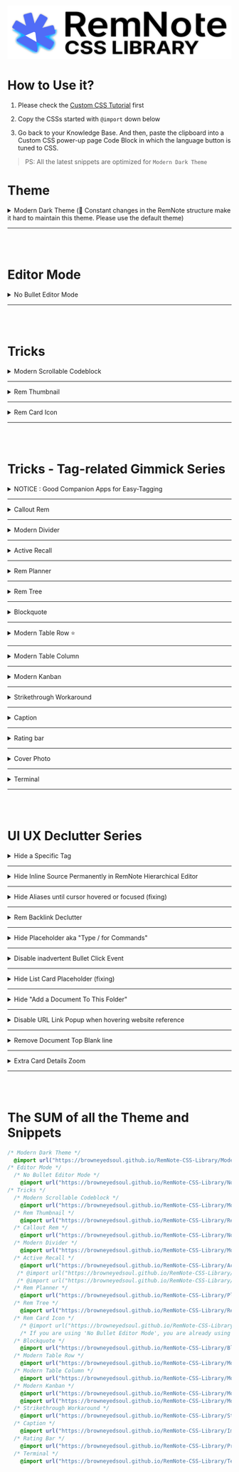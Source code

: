 <img src="./public/readme/Head.png">

# How to Use it?

1. Please check the [Custom CSS Tutorial](https://forum.remnote.io/t/what-is-custom-css-and-how-do-i-use-it/1231) first

2. Copy the CSSs started with `@import` down below

3. Go back to your Knowledge Base. And then, paste the clipboard into a Custom CSS power-up page Code Block in which the language button is tuned to CSS.

> PS: All the latest snippets are optimized for `Modern Dark Theme`

# Theme
<!-- Modern Dark Theme -->
  <details>
    <summary>Modern Dark Theme (🚧 Constant changes in the RemNote structure make it hard to maintain this theme. Please use the default theme)</summary>

  ```css
  @import url("https://browneyedsoul.github.io/RemNote-CSS-Library/Modern%20Dark%20Theme.css");
  ```

 ## Hidden Features

  <div>
    <details>
        <summary>Turning Highlight Color into Text Color</summary>
        <br>
        You can change a Highlight color to a text color by simple bolding
        <br>
        <br>
        <img src ="./public/readme/theme/Modern Dark Theme.gif">
    </details>
  </div>
  <div>
    <details>
        <summary>Displaying Long Page Breadcrumbs with scroll bar</summary>
        <br>
        <img src ="./public/readme/theme/Modern Dark Theme2.gif">
    </details>
  </div>

 ## Display

  <div>
    <img src="./public/readme/theme/Modern Dark Theme - 1.png">
    <img src="./public/readme/theme/Modern Dark Theme - 2.png">
    <img src="./public/readme/theme/Modern Dark Theme - 3.png">
    <img src="./public/readme/theme/Modern Dark Theme - 4.png">
    <img src="./public/readme/theme/Modern Dark Theme - 5.png">
    <img src="./public/readme/theme/Modern Dark Theme - 6.png">
    <img src="./public/readme/theme/Modern Dark Theme - 7.png">
    <img src="./public/readme/theme/Modern Dark Theme - 8.png">
  </div>
  </details>

  ---
  <br>
  <br>

# Editor Mode

<!-- No Bullet Editor Mode -->
  <details>
    <summary>No Bullet Editor Mode</summary>

  ```css
  @import url("https://browneyedsoul.github.io/RemNote-CSS-Library/Notion%20like%20No%20Bullet%20Editor%20Mode.css"); 
  ```

  <div >
    <details>
        <summary>What is the purpose of this snip?</summary>
            <ul>
                <li>For those who are thinking that Bullet-based Outliner Editor is way too cluttered with crowded bullet points.</li>
                <li>Combined UX : Notion like Block based Editor + Outliner</li>
            </ul>
    </details>
    <details>
        <summary>If you need bullet points, Make them by tagging `bulletlist`</summary>
        <img src="./public/readme/editormode/Notion like No Bullet Editor Mode-2.gif">
    </details>
    <details>
        <summary>And if you want just one tag for bulleted children, you can use `bulletlists`</summary>
        <img src="./public/readme/editormode/Notion like No Bullet Editor Mode-3.gif">
    </details>
    <details>
        <summary>Use case</summary>
        <img src="./public/readme/editormode/Notion like No Bullet Editor Mode-1.gif">
        <img src="./public/readme/editormode/Notion like No Bullet Editor Mode-1.png">
        <img src="./public/readme/editormode/Notion like No Bullet Editor Mode-2.png">
        <img src="./public/readme/editormode/Notion like No Bullet Editor Mode-3.png">
    </details>
  </div>
  </details>

  ---
  <br>
  <br>

# Tricks

<!-- Modern Scrollable Codeblock -->
  <details>
    <summary>Modern Scrollable Codeblock</summary>

  ```css
  @import url("https://browneyedsoul.github.io/RemNote-CSS-Library/Modern%20Scrollable%20Code%20Block.css");
  ```

  <div >
    <img src ="./public/readme/tricks/codeblock/ModernScrollableCodeblock-1.gif">
    <img src ="./public/readme/tricks/codeblock/ModernScrollableCodeblock-2.png">
    <img src ="./public/readme/tricks/codeblock/ModernScrollableCodeblock-3.png">
  </div>
  </details>

  ---

<!-- Rem Thumbnail -->
  <details>
    <summary>Rem Thumbnail</summary>

  ```css
  @import url("https://browneyedsoul.github.io/RemNote-CSS-Library/Rem%20Thumbnail.css");
  ```

  <div >
    <h2>Use case</h2>
    <img src ="./public/readme/tricks/rem-thumbnail/RemThumbnail-2.png">
  </div>

  - I'd recommend you to use Rem Thumbnail with a rem-reference, which image is saved somewhere else in the workspace neatly like this.
  
  <img src ="./public/readme/tricks/rem-thumbnail/RemThumbnail-1.png">

  </details>

  ---

<!-- Rem Card Icon -->
  <details>
    <summary>Rem Card Icon</summary>

  ```css
  @import url("https://browneyedsoul.github.io/RemNote-CSS-Library/Rem%20Card%20Icon.css");
  ```

  <img src="./public/readme/tricks/rem-card-icon/light.png">
  <img src="./public/readme/tricks/rem-card-icon/dark.png">
  </details>

  ---
  <br>
  <br>

# Tricks - Tag-related Gimmick Series

<!-- NOTICE : Good Companion Apps for Easy-Tagging -->
  <details>
    <summary>NOTICE : Good Companion Apps for Easy-Tagging</summary>


  | OS  | Text Expansion Tools |
  | ------------- | ------------- |
  | Windows  | AutoHotkey, espanso  |
  | macOS  | Keyboard Maestro, espanso  |
  | Linux  | AutoKey, espanso  |

  - The above list is just an example. You can find more apps online.
  - <a href="https://forum.remnote.io/t/remnote-templates-vs-text-templates/1203">And more details about it. - RemNote Forum</a>

  </details>

  ---

<!-- Callout Rem -->
  <details>
    <summary>Callout Rem</summary>

  ```css
  @import url("https://browneyedsoul.github.io/RemNote-CSS-Library/Notion%20like%20Callout%20Rem.css");
  ```

  <div >
    <img src="./public/readme/tricks-tag/callout-rem/CalloutRem-1.png">
    <img src="./public/readme/tricks-tag/callout-rem/CalloutRem-2.png">
    <img src="./public/readme/tricks-tag/callout-rem/CalloutRem-3.png">
  </div>
  </details>

  ---

<!-- Modern Divider -->
  <details>
    <summary>Modern Divider</summary>

  ```css
  @import url("https://browneyedsoul.github.io/RemNote-CSS-Library/Modern%20Divider.css"); 
  ```

  <div >
    <img src="https://user-images.githubusercontent.com/56161102/129580147-c0507bcc-a4d1-4522-b48d-d7efdf831e0f.gif">
    <img src="https://user-images.githubusercontent.com/56161102/146560349-4c0e41c1-49c5-4ebc-bb15-c1429f6ca7aa.gif">
  </div>
  </details>

  ---

<!-- Active Recall -->
  <details>
    <summary>Active Recall</summary>

  - Tag Name : `active recall`  (❌ `active-recall`)
  <details>
    <summary>Ver.1 - Reveal all the Answer-blocks in a List card Answer at the same time</summary>
 
  ```css
  @import url("https://browneyedsoul.github.io/RemNote-CSS-Library/Active%20Recall.css");
  ```

  <img src="./public/readme/tricks-tag/active-recall/ActiveRecall1.gif">
  </details>
 
  <details>
    <summary>Ver.2 - Active Recall in all situation. even in a Flashcard Review modal page and a 'Edit your flashcard' popup</summary>

  ```css
  @import url("https://browneyedsoul.github.io/RemNote-CSS-Library/Active%20Recall2.css");
  ```

  <img src="./public/readme/tricks-tag/active-recall/ActiveRecall2.gif">
  </details>
 
  <details>
    <summary>Ver.3 - Legacy Mode (Show List-card Answer-blocks one by one)</summary>
    
  ```css
  @import url("https://browneyedsoul.github.io/RemNote-CSS-Library/Active%20Recall3.css");
  ```

  <img src="./public/readme/tricks-tag/active-recall/ActiveRecall-legacy.gif">
  </details>

  <a href="https://hannesfrank.github.io/remnote-library/#/scroll/com.github.hannesfrank.remnote-library.active-recall">origin author : hannesfrank</a>
 
  </details>

  ---

<!-- Rem Planner -->
  <details>
    <summary>Rem Planner</summary>

  ```css
  @import url("https://browneyedsoul.github.io/RemNote-CSS-Library/Planner.css");
  ```

  <div >
    <img src="./public/readme/tricks-tag/rem-planner/Planner.png">
  </div>
  </details>

  ---

<!-- Rem Tree -->
  <details>
    <summary>Rem Tree</summary>

  ```css
  @import url("https://browneyedsoul.github.io/RemNote-CSS-Library/Rem%20Tree.css");
  ```

  - Tag Name : `Tree` , `Treec`

  <img src="./public/readme/tricks-tag/rem-tree/RemTree.png">
  </details>
 
  ---

<!-- Blockquote -->
  <details>
    <summary>Blockquote</summary>

  ```css
  @import url("https://browneyedsoul.github.io/RemNote-CSS-Library/Blockquote.css");
  ```
 
  - Tag Name : `blockquote`

  <img src="./public/readme/tricks-tag/blockquote/Blockquote.png">
 
  </details>

  ---

<!-- Modern Table Row -->
  <details>
    <summary>Modern Table Row ⭐️</summary>

  ```css
  @import url("https://browneyedsoul.github.io/RemNote-CSS-Library/Modern%20Table%20Row.css");
  ```
 
  ## Display

  <img src="./public/readme/tricks-tag/modern-table-row/ModernTableRow.png">
 
  ## How to make Modern Table Row

 
  - You have to select one of the widths listed below first to make a `Modern Table Low`
  - From 90px to 1200px, 30px interval

  - Available Left Column Width List

  | Table Left Column Width | Available Tag Name |
  | ------------- | ------------- |
  | 90px | `Table90` |
  | 120px | `Table120` |
  | 150px | `Table150` |
  | 180px | `Table180` |
  | 210px | `Table210` |
  | ...   |   ...    |
  | 1170px | `Table1170` |
  | 1200px | `Table1200` |
 

  ## Table Tuning by Tagging to the Title Bar

  <details>
    <summary>Tuning Global Column Width</summary>

  | Table Left Column Width | Tag Name for global width tuning |
  | ------------- | ------------- |
  | 90px | `W90` |
  | 120px | `W120` |
  | 150px | `W150` |
  | 180px | `W180` |
  | 210px | `W210` |
  | ...   |   ...    |
  | 1170px | `W1170` |
  | 1200px | `W1200` |

  <img src="https://forum.remnote.io/uploads/default/original/2X/8/8ae892cd66862b9115bbbe74a0a3f1246b8a79e3.gif">
  <img src="./public/readme/tricks-tag/modern-table-row/ModernTableRow-2.gif">
  </details>

  <details>
    <summary>Tuning Individual Column Width</summary>

  - 'c1' means column 1
  - 'c2' means column 2
  - ...

  | Available Column Width | Tag Name for width tuning - INDIVIDUAL column |
  | ------------- | ------------- |
  | 200px | `c1w200`, `c2w200`, `c3w200`, `c4w200`, `c5w200`, ... , `c9w200`  |
  | 400px | `c1w400`, `c2w400`, ... `c9w400`  |
  | 600px | `c1w600`, `c2w600`, ... `c9w600` |
  | 800px | `c1w800`, `c2w800`, ... `c9w800` |
  | 1000px | `c1w1000` `c2w1000`,, ... `c9w1000` |

  </details>

  <details>
    <summary>Table width shrinking to fit with inner contents</summary>
 
  - Tag Name : `fit`

 
  <img src="./public/readme/tricks-tag/modern-table-row/ModernTableRow-fit.gif">
  </details>

 

  <details>
    <summary>Table Column Header Formatting</summary>

  - Tag Name : `th`

  <img src="./public/readme/tricks-tag/modern-table-row/ModernTableRow-thformatting.png">
  <img src="./public/readme/tricks-tag/modern-table-row/ModernTableRow-thformatting.gif">
  </details>

  ## Use case

  <details>
    <summary>Copy a Table from any sources</summary>
    <img src="./public/readme/tricks-tag/modern-table-row/ModernTableRow-0.gif">
  </details>

  <details>
    <summary>Paste it to RemNote and Tag the predefined-width Table Row Tags to the Table Title area</summary>
    <img src="./public/readme/tricks-tag/modern-table-row/ModernTableRow-1.gif">
  </details>



  ## Hacky methods

  <details>
    <summary>Turn a Row table cell into a Column Table cell</summary>

  - Tag Nmae : ~~`lb`~~(deprecated)
  
  > You can now make seperated table-row column by simple indenting under a top level rem in a table cell
    
  </details>

  <details>
    <summary>Convert Spreadsheet Table into RemNote Format Workaround</summary>
    <img src="./public/readme/tricks-tag/modern-table-row/ModernTableRow-1.png">
    <img src="./public/readme/tricks-tag/modern-table-row/ModernTableRow-2.png">
    <img src="./public/readme/tricks-tag/modern-table-row/ModernTableRow-3.png">
    <img src="./public/readme/tricks-tag/modern-table-row/ModernTableRow-4.png">
    <img src="./public/readme/tricks-tag/modern-table-row/ModernTableRow-5.png">
    <img src="./public/readme/tricks-tag/modern-table-row/ModernTableRow-6.png">
    <img src="./public/readme/tricks-tag/modern-table-row/ModernTableRow-7.png">
    <img src="./public/readme/tricks-tag/modern-table-row/ModernTableRow-8.png">
  </details>
 

  </details>

  ---

<!-- Modern Table Column -->
  <details>
  <summary>Modern Table Column</summary>

  - Tag Name : `Table`

  ```css
  @import url("https://browneyedsoul.github.io/RemNote-CSS-Library/Modern%20Table%20Column.css");
  ```

  > Please use this only in a simple case. If you want to make more sophisticated table, I would recommend you to use 'Modern Table Row' in most use cases instead, since it can cover more requirement you'd have

  <img src="./public/readme/tricks-tag/modern-table-column/ModernTableColumn.gif">
  </details>

  ---

<!-- Modern Kanban -->
 <details>
 <summary>Modern Kanban</summary>
 
 <div>
 <details>
  <summary>Modern Kanban1 - Inbox → In Progress → Done → Archive</summary>

  ```css
  @import url("https://browneyedsoul.github.io/RemNote-CSS-Library/Modern%20Kanban.css");
  ```

  <img src="./public/readme/tricks-tag/kanban/ModernKanban.png">

 </details>
 </div>

 <div>
 <details>
    <summary>Modern Kanban2 - Fully Customizable</summary>

  ```css
  @import url("https://browneyedsoul.github.io/RemNote-CSS-Library/Modern%20Kanban2.css");
  ```
  <img src="./public/readme/tricks-tag/kanban/ModernKanban2.png">
  <img src="./public/readme/tricks-tag/kanban/ModernKanban2-dark.png">


 </details>
 
 
 origin author : <a href="https://hannesfrank.github.io/remnote-library/#/scroll/com.github.hannesfrank.remnote-library.kanban-board">hannesfrank</a>
 </details>

 ---

<!-- Strikethrough Workaround -->
 <details>
 <summary>Strikethrough Workaround</summary>
 
 ```css
 @import url("https://browneyedsoul.github.io/RemNote-CSS-Library/Strikethrough.css");
 ```
 
 <img src="./public/readme/tricks-tag/strikethrough/Strikethrough.gif">
 </details>
 
 ---

<!-- Caption -->
 <details>
 <summary>Caption</summary>
 
 ```css
 @import url("https://browneyedsoul.github.io/RemNote-CSS-Library/Image%2C%20Codeblock%20Caption%20like%20in%20Notion.css");
 ```
 
 <img src="./public/readme/tricks-tag/caption/Caption.gif">
 </details>
 
 ---

<!-- Rating Bar -->
  <details>
  <summary>Rating bar</summary>
 
  ```css
  @import url("https://browneyedsoul.github.io/RemNote-CSS-Library/Rating%20Bar.css"); 
  ```
 
  <img src="./public/readme/tricks-tag/rating-bar/RatingBar.gif">
  </details>
 
  ---

<!-- Cover Photo -->
  <details>
    <summary>Cover Photo</summary>

  ```css
  /* Please Copy the .css file (Template) and paste to your KB Directly */
  ```

  <details>
      <summary>Make a Cover Photo CSS Template</summary>
      <div >
          <img src="./public/readme/tricks-tag/cover-photo/CoverPhoto-1.png">
      </div>
  </details>
  <details>
      <summary>Add a image url, Name the tag properly</summary>
      <div >
          <img src="./public/readme/tricks-tag/cover-photo/CoverPhoto-2.png">
      </div>
  </details>
  <details>
      <summary>Tag to the Rem Document title area</summary>
      <div >
          <img src="./public/readme/tricks-tag/cover-photo/CoverPhoto.gif">
      </div>
  </details>
  <details>
      <summary>Adjust 'background-size' on your tastes.</summary>
  
  | properties | details |
  |------------|---------|
  | `background-size: contain;` (Preferred)| Height fixed and Responsive. but some margins can be made (need subsidiary steps like adding background color or making background repetitive pattern). |
  | `background-size: cover;` | I don’t care about the cover image cropped. (suitable for cover images which have repetitive patterns) |
  | `background-size: 100% 100%;` | The cover image can be ugly according to a front window size. (not recommended, only for mono-colored cover) |
    
  </details>

  </details>

  ---

<!-- Terminal -->
  <details>
    <summary>Terminal</summary>

  ```css
  @import url("https://browneyedsoul.github.io/RemNote-CSS-Library/Terminal.css");
  ```

  <img src="./public/readme/tricks-tag/terminal/Terminal.png">
  </details>

  ---
  <br>
  <br>

# UI UX Declutter Series
<!-- Hide a Specific Tag -->
  <details>
    <summary>Hide a Specific Tag</summary>
  
  Sometimes, you can be bothered by meaningless tags like "th", "lb", ..., which are used for formatting reasons. 
  Then you can apply this code with a highlight color. In my case I chose the purple one and the code below is also running with purple colored rems.

  ```css
  .hierarchy-editor__tag-bar__tag.highlight-color--purple,
  .hierarchy-editor__tag-bar__tag.highlight-color--purple span {
    display: none;
  }
  ```

  </details>

  ---

<!-- Hide Inline Source Permanently in Editor -->
  <details>
    <summary>Hide Inline Source Permanently in RemNote Hierarchical Editor</summary>

  ```css
  [data-rem-tags~="source-list"] > div > .inline-flex {
    display: none;
  }
  ```

  </details>

  ---

<!-- Hide Aliases until cursor hovered or focused -->
  <details>
    <summary>Hide Aliases until cursor hovered or focused (fixing)</summary>

  <img src="./public/readme/uiux-declutter/UI-alias.gif">
  

  ```css
  .tree-node-container > .tree-node--children > .tree-node-container[data-rem-container-tags~=aliases]:not(:hover):not(:focus-within) {
    display: block;
    background-color: #ECECEC;
    border-radius: 2px;
    max-height: 6px;
    overflow: hidden;
  }
  .dark-mode .tree-node-container > .tree-node--children > .tree-node-container[data-rem-container-tags~=aliases]:not(:hover):not(:focus-within) {
 	  background-color: #272C30;
  }
  ```
 
  </details>

  ---

<!-- Rem Backlink Declutter -->
  <details>
    <summary>Rem Backlink Declutter</summary>

  > Sometimes, some rems don't need to represent all the backlinks.
  > And If a rem shows a bunch of the backlinks, it slows down the paging

  - Example of the some rems: `caption`, `bulletlist`, `table`, `table90`, `table120`, `w360` ...

  ```css
  [data-rem-container-tags~="remover"] .animate-zoom-into-bullet #show-embedded-search-button,
  [data-rem-container-tags~="remover"] .animate-zoom-into-bullet #AutomaticSearchPortals,
  [data-rem-container-tags~="remover"] .rem-container--embedded-search-stub {
    display: none !important;
  }
  ```

  </details>

 ---

<!-- Hide Placeholder aka "Type / for Commands" -->
  <details>
    <summary>Hide Placeholder aka "Type / for Commands"</summary>
  <br>

  - Before

  <img src="https://user-images.githubusercontent.com/56161102/148634322-f5b10f56-ba00-456b-a33f-a5c5cc577040.gif">
  <br>

  - After

  <img src="https://user-images.githubusercontent.com/56161102/148634358-b9d0f113-6d20-4c63-bb55-1e3b022c6d76.gif">
  <br>

  ```css
  .rich-text-editor > .pointer-events-none {
    opacity: .2;
  }
  ```

  </details>

  ---

<!-- Disable inadvertent Bullet Click Event -->
  <details>
    <summary>Disable inadvertent Bullet Click Event</summary>

  ```css
  .rem-bullet__container {
    pointer-events: none;
  }
  ```

  </details>

  ---

<!-- Hide List Card Placeholder -->
  <details>
    <summary>Hide List Card Placeholder (fixing)</summary>
  <img src="https://user-images.githubusercontent.com/56161102/148634056-53c0ee40-469c-4218-9407-080ac54ce035.png">
  <img src="https://user-images.githubusercontent.com/56161102/148634441-b97f1676-d752-47e8-afc6-4aead741e174.gif">

  ```css
  [data-rem-tags="card-item"] .text-gray-20 {
    display: none;
  }
  ```

  </details>

  ---

<!-- Hide "Add a Document To This Folder" -->
  <details>
    <summary>Hide "Add a Document To This Folder"</summary>

  ```css
  .add-new-document-button {
    display: none;
  }
  ```

  </details>

  ---

<!-- Disable URL Link Popup when hovering website reference -->
  <details>
    <summary>Disable URL Link Popup when hovering website reference</summary>

  ```css
  .popup-menu > .p-1 {
    display: none;
  }
  ```

  </details>

  ---

<!-- Remove Document Top Blank line -->
  <details>
    <summary>Remove Document Top Blank line</summary>

  ```css
  .rn-add-rem-button--top {
    height: 10px;
    display: block;
  } 
  ```

  </details>

  ---

<!-- Extra Card Details Zoom -->
  <details>
   <summary>Extra Card Details Zoom</summary>

  ```css
  .extra-card-detail .extra-card-detail__item .RichTextViewer .align-text-top {
    zoom: 125%; /* Tune here */
  }
  ```

  </details>

  ---
  <br>
  <br>

# The SUM of all the Theme and Snippets

<!-- The SUM of all the Theme and Snippets -->
 
  ```css
  /* Modern Dark Theme */
    @import url("https://browneyedsoul.github.io/RemNote-CSS-Library/Modern%20Dark%20Theme.css");
  /* Editor Mode */
    /* No Bullet Editor Mode */
      @import url("https://browneyedsoul.github.io/RemNote-CSS-Library/Notion%20like%20No%20Bullet%20Editor%20Mode.css"); 
  /* Tricks */
    /* Modern Scrollable Codeblock */
      @import url("https://browneyedsoul.github.io/RemNote-CSS-Library/Modern%20Scrollable%20Code%20Block.css");
    /* Rem Thumbnail */
      @import url("https://browneyedsoul.github.io/RemNote-CSS-Library/Rem%20Thumbnail.css");
    /* Callout Rem */
      @import url("https://browneyedsoul.github.io/RemNote-CSS-Library/Notion%20like%20Callout%20Rem.css");
    /* Modern Divider */
      @import url("https://browneyedsoul.github.io/RemNote-CSS-Library/Modern%20Divider.css"); 
    /* Active Recall */
      @import url("https://browneyedsoul.github.io/RemNote-CSS-Library/Active%20Recall.css");
     /* @import url("https://browneyedsoul.github.io/RemNote-CSS-Library/Active%20Recall2.css"); */
     /* @import url("https://browneyedsoul.github.io/RemNote-CSS-Library/Active%20Recall3.css"); */
    /* Rem Planner */
      @import url("https://browneyedsoul.github.io/RemNote-CSS-Library/Planner.css");
    /* Rem Tree */
      @import url("https://browneyedsoul.github.io/RemNote-CSS-Library/Rem%20Tree.css");
    /* Rem Card Icon */
      /* @import url("https://browneyedsoul.github.io/RemNote-CSS-Library/Rem%20Card%20Icon.css"); */
      /* If you are using 'No Bullet Editor Mode', you are already using this! */
    /* Blockquote */
      @import url("https://browneyedsoul.github.io/RemNote-CSS-Library/Blockquote.css");
    /* Modern Table Row */
      @import url("https://browneyedsoul.github.io/RemNote-CSS-Library/Modern%20Table%20Row.css");
    /* Modern Table Column */
      @import url("https://browneyedsoul.github.io/RemNote-CSS-Library/Modern%20Table%20Column.css");
    /* Modern Kanban */
      @import url("https://browneyedsoul.github.io/RemNote-CSS-Library/Modern%20Kanban.css");
      @import url("https://browneyedsoul.github.io/RemNote-CSS-Library/Modern%20Kanban2.css");
    /* Strikethrough Workaround */
      @import url("https://browneyedsoul.github.io/RemNote-CSS-Library/Strikethrough.css");
    /* Caption */
      @import url("https://browneyedsoul.github.io/RemNote-CSS-Library/Image%2C%20Codeblock%20Caption%20like%20in%20Notion.css");
    /* Rating Bar */
      @import url("https://browneyedsoul.github.io/RemNote-CSS-Library/Prepositive%20Rating%20Bar.css"); 
    /* Terminal */
      @import url("https://browneyedsoul.github.io/RemNote-CSS-Library/Terminal.css");
  ```
